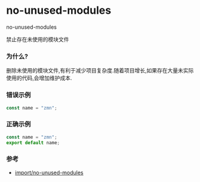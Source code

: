 # no-unused-modules

no-unused-modules

禁止存在未使用的模块文件

### 为什么?

删除未使用的模块文件,有利于减少项目复杂度.随着项目增长,如果存在大量未实际使用的代码,会增加维护成本.

### 错误示例

```js
const name = "zmn";
```

### 正确示例

```js
const name = "zmn";
export default name;
```

### 参考

- [import/no-unused-modules](https://github.com/benmosher/eslint-plugin-import/blob/master/docs/rules/no-unused-modules.md)
